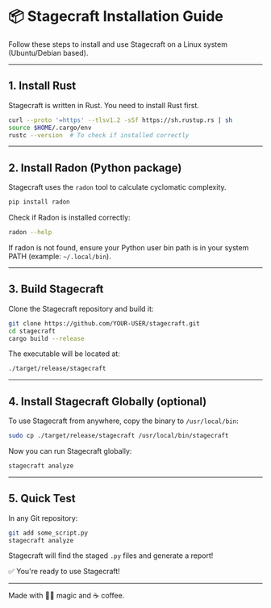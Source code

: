 # 📦 Stagecraft Installation Guide

Follow these steps to install and use Stagecraft on a Linux system (Ubuntu/Debian based).

---

## 1. Install Rust

Stagecraft is written in Rust. You need to install Rust first.

```bash
curl --proto '=https' --tlsv1.2 -sSf https://sh.rustup.rs | sh
source $HOME/.cargo/env
rustc --version  # To check if installed correctly
```

---

## 2. Install Radon (Python package)

Stagecraft uses the `radon` tool to calculate cyclomatic complexity.

```bash
pip install radon
```

Check if Radon is installed correctly:

```bash
radon --help
```

If radon is not found, ensure your Python user bin path is in your system PATH (example: `~/.local/bin`).

---

## 3. Build Stagecraft

Clone the Stagecraft repository and build it:

```bash
git clone https://github.com/YOUR-USER/stagecraft.git
cd stagecraft
cargo build --release
```

The executable will be located at:

```bash
./target/release/stagecraft
```

---

## 4. Install Stagecraft Globally (optional)

To use Stagecraft from anywhere, copy the binary to `/usr/local/bin`:

```bash
sudo cp ./target/release/stagecraft /usr/local/bin/stagecraft
```

Now you can run Stagecraft globally:

```bash
stagecraft analyze
```

---

## 5. Quick Test

In any Git repository:

```bash
git add some_script.py
stagecraft analyze
```

Stagecraft will find the staged `.py` files and generate a report!

✅ You're ready to use Stagecraft!

---

Made with 🧙‍♂️ magic and ☕ coffee.
